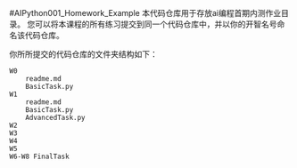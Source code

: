 #AIPython001_Homework_Example
本代码仓库用于存放ai编程首期内测作业目录。
您可以将本课程的所有练习提交到同一个代码仓库中，并以你的开智名号命名该代码仓库。

你所所提交的代码仓库的文件夹结构如下：

```
W0 
    readme.md
    BasicTask.py
W1
    readme.md
    BasicTask.py
    AdvancedTask.py
W2
W3
W4
W5
W6-W8 FinalTask
```